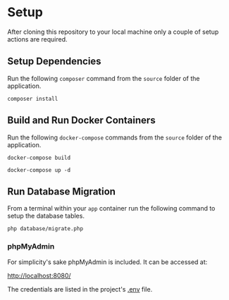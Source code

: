 # Setup

After cloning this repository to your local machine only a couple of setup actions are required.

## Setup Dependencies
Run the following `composer` command from the `source` folder of the application.

`composer install`

## Build and Run Docker Containers
Run the following `docker-compose` commands from the `source` folder of the application.

`docker-compose build`

`docker-compose up -d`

## Run Database Migration
From a terminal within your `app` container run the following command to setup the database tables.

`php database/migrate.php`

### phpMyAdmin
For simplicity's sake phpMyAdmin is included.  It can be accessed at:

[http://localhost:8080/](http://localhost:8080/)

The credentials are listed in the project's [.env](source/.env) file.
